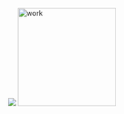 <div style="width:100%;display:flex;justify-content: center"> 
  
  ![](https://github-profile-summary-cards.vercel.app/api/cards/most-commit-language?username=gh0st3e&theme=solarized_dark)
  <img src="https://i.gifer.com/origin/4c/4c7dc3d8a6dd24c8169b85d7e0fff5fd_w200.gif" alt="work" height="200"/>
</div>



